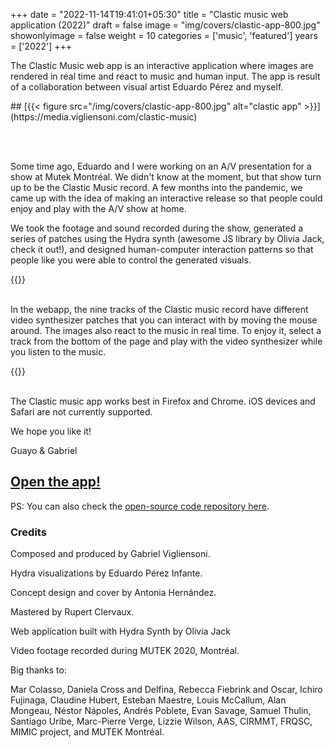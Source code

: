 +++
date = "2022-11-14T19:41:01+05:30"
title = "Clastic music web application (2022)"
draft = false
image = "img/covers/clastic-app-800.jpg"
showonlyimage = false
weight = 10
categories = ['music', 'featured']
years = ['2022']
+++


The Clastic Music web app is an interactive application where images are rendered in real time and react to music and human input. The app is result of a collaboration between visual artist Eduardo Pérez and myself. 

<!--more-->## [{{< figure src="/img/covers/clastic-app-800.jpg" alt="clastic app" >}}](https://media.vigliensoni.com/clastic-music)


<br><br>



Some time ago, Eduardo and I  were working on an A/V presentation for a show at Mutek Montréal. We didn't know at the moment, but that show turn up to be the Clastic Music record. A few months into the pandemic, we came up with the idea of making an interactive release so that people could enjoy and play with the A/V show at home.

We took the footage and sound recorded during the show, generated a series of patches using the Hydra synth (awesome JS library by Olivia Jack, check it out!), and designed human-computer interaction patterns so that people like you were able to control the generated visuals.

{{<youtube id="uz3YEbMRJdg" class="vertical-video" >}}
<br><br>





In the webapp, the nine tracks of the Clastic music record have different video synthesizer patches that you can interact with by moving the mouse around. The images also react to the music in real time. To enjoy it, select a track from the bottom of the page and play with the video synthesizer while you listen to the music.

{{<youtube id="e2E7m4-4i9k" class="vertical-video" >}}
<br><br>

The Clastic music app works best in Firefox and Chrome. iOS devices and Safari are not currently supported.

We hope you like it!

Guayo & Gabriel

## [Open the app!](https://media.vigliensoni.com/clastic-music)

PS: You can also check the [open-source code repository here](https://github.com/vigliensoni/clastic-music-app).


### Credits

Composed and produced by Gabriel Vigliensoni. 

Hydra visualizations by Eduardo Pérez Infante. 

Concept design and cover by Antonia Hernández. 

Mastered by Rupert Clervaux.

Web application built with Hydra Synth by Olivia Jack

Video footage recorded during MUTEK 2020, Montréal.

Big thanks to:

Mar Colasso, Daniela Cross and Delfina, Rebecca Fiebrink and Oscar, Ichiro Fujinaga, Claudine Hubert, Esteban Maestre, Louis McCallum, Alan Mongeau, Néstor Nápoles, Andrés Poblete, Evan Savage, Samuel Thulin, Santiago Uribe, Marc-Pierre Verge, Lizzie Wilson, AAS, CIRMMT, FRQSC, MIMIC project, and MUTEK Montréal.



<!-- {{< youtube 2058681707>}} -->
<!-- {{<youtube id="e2E7m4-4i9k" class="vertical-video" >}} -->


